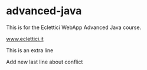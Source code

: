 # advanced-java
This is for the Eclettici WebApp Advanced Java course.

www.eclettici.it

This is an extra line

Add new last line about conflict
